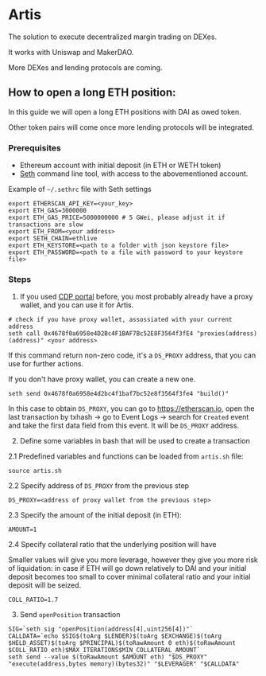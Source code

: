 # Artis

The solution to execute decentralized margin trading on DEXes.

It works with Uniswap and MakerDAO.

More DEXes and lending protocols are coming.

## How to open a long ETH position:

In this guide we will open a long ETH positions with DAI as owed token.

Other token pairs will come once more lending protocols will be integrated.

### Prerequisites
- Ethereum account with initial deposit (in ETH or WETH token)
- [Seth](https://github.com/dapphub/dapptools/tree/master/src/seth) command line tool, with access to the abovementioned account.

Example of `~/.sethrc` file with Seth settings
```
export ETHERSCAN_API_KEY=<your_key>
export ETH_GAS=3000000
export ETH_GAS_PRICE=5000000000 # 5 GWei, please adjust it if transactions are slow
export ETH_FROM=<your address>
export SETH_CHAIN=ethlive
export ETH_KEYSTORE=<path to a folder with json keystore file>
export ETH_PASSWORD=<path to a file with password to your keystore file>
```
### Steps

1. If you used [CDP portal](https://cdp.makerdao.com) before, you most probably already have a proxy wallet, and you can use it for Artis.
```
# check if you have proxy wallet, assossiated with your current address
seth call 0x4678f0a6958e4D2Bc4F1BAF7Bc52E8F3564f3fE4 "proxies(address)(address)" <your address>
```
If this command return non-zero code, it's a `DS_PROXY` address, that you can use for further actions.

If you don't have proxy wallet, you can create a new one.
```
seth send 0x4678f0a6958e4d2bc4f1baf7bc52e8f3564f3fe4 "build()"
```
In this case to obtain `DS_PROXY`, you can go to https://etherscan.io, open the last transaction by txhash -> go to Event Logs -> search for `Created` event and take the first data field from this event. It will be `DS_PROXY` address.

2. Define some variables in bash that will be used to create a transaction

2.1 Predefined variables and functions can be loaded from `artis.sh` file:
```
source artis.sh
```

2.2 Specify address of `DS_PROXY` from the previous step
```
DS_PROXY=<address of proxy wallet from the previous step>
```

2.3 Specify the amount of the initial deposit (in ETH):
```
AMOUNT=1
```

2.4 Specify collateral ratio that the underlying position will have

Smaller values will give you more leverage, however they give you more risk of liquidation: in case if ETH will go down relatively to DAI and your initial deposit becomes too small to cover minimal collateral ratio and your initial deposit will be seized.

```
COLL_RATIO=1.7
```
3. Send `openPosition` transaction
```
SIG=`seth sig "openPosition(address[4],uint256[4])"`
CALLDATA=`echo $SIG$(toArg $LENDER)$(toArg $EXCHANGE)$(toArg $HELD_ASSET)$(toArg $PRINCIPAL)$(toRawAmount 0 eth)$(toRawAmount $COLL_RATIO eth)$MAX_ITERATIONS$MIN_COLLATERAL_AMOUNT`
seth send --value $(toRawAmount $AMOUNT eth) "$DS_PROXY" "execute(address,bytes memory)(bytes32)" "$LEVERAGER" "$CALLDATA"
```
